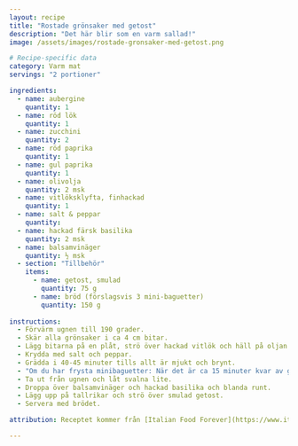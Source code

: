 ```yaml
---
layout: recipe
title: "Rostade grönsaker med getost"
description: "Det här blir som en varm sallad!"
image: /assets/images/rostade-gronsaker-med-getost.png

# Recipe-specific data
category: Varm mat
servings: "2 portioner"

ingredients:
  - name: aubergine
    quantity: 1
  - name: röd lök
    quantity: 1
  - name: zucchini
    quantity: 2
  - name: röd paprika
    quantity: 1
  - name: gul paprika
    quantity: 1
  - name: olivolja
    quantity: 2 msk
  - name: vitlöksklyfta, finhackad
    quantity: 1
  - name: salt & peppar
    quantity:
  - name: hackad färsk basilika
    quantity: 2 msk
  - name: balsamvinäger
    quantity: ½ msk
  - section: "Tillbehör"
    items:
      - name: getost, smulad
        quantity: 75 g
      - name: bröd (förslagsvis 3 mini-baguetter)
        quantity: 150 g
        
instructions:
  - Förvärm ugnen till 190 grader.
  - Skär alla grönsaker i ca 4 cm bitar.
  - Lägg bitarna på en plåt, strö över hackad vitlök och häll på oljan. Blanda runt med händerna.
  - Krydda med salt och peppar.
  - Grädda i 40-45 minuter tills allt är mjukt och brynt.
  - "Om du har frysta minibaguetter: När det är ca 15 minuter kvar av gräddningen, stoppa in baguetterna på ett galler ovanför och grädda dem i 10-12 minuter."
  - Ta ut från ugnen och låt svalna lite.
  - Droppa över balsamvinäger och hackad basilika och blanda runt.
  - Lägg upp på tallrikar och strö över smulad getost.
  - Servera med brödet.

attribution: Receptet kommer från [Italian Food Forever](https://www.italianfoodforever.com/2023/01/roasted-mixed-vegetables/)

---
```

